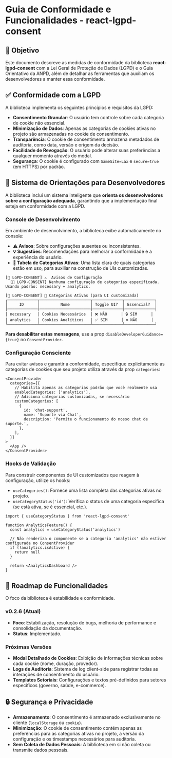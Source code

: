 # Guia de Conformidade e Funcionalidades - react-lgpd-consent

## 📜 Objetivo

Este documento descreve as medidas de conformidade da biblioteca **react-lgpd-consent** com a Lei Geral de Proteção de Dados (LGPD) e o Guia Orientativo da ANPD, além de detalhar as ferramentas que auxiliam os desenvolvedores a manter essa conformidade.

## ✅ Conformidade com a LGPD

A biblioteca implementa os seguintes princípios e requisitos da LGPD:

-   **Consentimento Granular**: O usuário tem controle sobre cada categoria de cookie não essencial.
-   **Minimização de Dados**: Apenas as categorias de cookies ativas no projeto são armazenadas no cookie de consentimento.
-   **Transparência**: O cookie de consentimento armazena metadados de auditoria, como data, versão e origem da decisão.
-   **Facilidade de Revogação**: O usuário pode alterar suas preferências a qualquer momento através do modal.
-   **Segurança**: O cookie é configurado com `SameSite=Lax` e `secure=true` (em HTTPS) por padrão.

## 🧠 Sistema de Orientações para Desenvolvedores

A biblioteca inclui um sistema inteligente que **orienta os desenvolvedores sobre a configuração adequada**, garantindo que a implementação final esteja em conformidade com a LGPD.

### Console de Desenvolvimento

Em ambiente de desenvolvimento, a biblioteca exibe automaticamente no console:

-   **⚠️ Avisos**: Sobre configurações ausentes ou inconsistentes.
-   **💡 Sugestões**: Recomendações para melhorar a conformidade e a experiência do usuário.
-   **🔧 Tabela de Categorias Ativas**: Uma lista clara de quais categorias estão em uso, para auxiliar na construção de UIs customizadas.

```
[🍪 LGPD-CONSENT] ⚠️  Avisos de Configuração
  [🍪 LGPD-CONSENT] Nenhuma configuração de categorias especificada. Usando padrão: necessary + analytics.

[🍪 LGPD-CONSENT] 🔧 Categorias Ativas (para UI customizada)
┌─────────────┬──────────────────────┬─────────────┬─────────────┐
│     ID      │         Nome         │ Toggle UI?  │ Essencial?  │
├─────────────┼──────────────────────┼─────────────┼─────────────┤
│ necessary   │ Cookies Necessários  │ ❌ NÃO      │ 🔒 SIM      │
│ analytics   │ Cookies Analíticos   │ ✅ SIM      │ ⚙️ NÃO      │
└─────────────┴──────────────────────┴─────────────┴─────────────┘
```

**Para desabilitar estas mensagens**, use a prop `disableDeveloperGuidance={true}` no `ConsentProvider`.

### Configuração Consciente

Para evitar avisos e garantir a conformidade, especifique explicitamente as categorias de cookies que seu projeto utiliza através da prop `categories`:

```tsx
<ConsentProvider
  categories={{
    // Habilita apenas as categorias padrão que você realmente usa
    enabledCategories: ['analytics'],
    // Adiciona categorias customizadas, se necessário
    customCategories: [
      {
        id: 'chat-support',
        name: 'Suporte via Chat',
        description: 'Permite o funcionamento do nosso chat de suporte.',
      },
    ],
  }}
>
  <App />
</ConsentProvider>
```

### Hooks de Validação

Para construir componentes de UI customizados que reagem à configuração, utilize os hooks:

-   `useCategories()`: Fornece uma lista completa das categorias ativas no projeto.
-   `useCategoryStatus('id')`: Verifica o status de uma categoria específica (se está ativa, se é essencial, etc.).

```tsx
import { useCategoryStatus } from 'react-lgpd-consent'

function AnalyticsFeature() {
  const analytics = useCategoryStatus('analytics')

  // Não renderiza o componente se a categoria 'analytics' não estiver configurada no ConsentProvider
  if (!analytics.isActive) {
    return null
  }

  return <AnalyticsDashboard />
}
```

## 🚀 Roadmap de Funcionalidades

O foco da biblioteca é estabilidade e conformidade.

### v0.2.6 (Atual)

-   **Foco**: Estabilização, resolução de bugs, melhoria de performance e consolidação da documentação.
-   **Status**: Implementado.

### Próximas Versões

-   **Modal Detalhado de Cookies**: Exibição de informações técnicas sobre cada cookie (nome, duração, provedor).
-   **Logs de Auditoria**: Sistema de log client-side para registrar todas as interações de consentimento do usuário.
-   **Templates Setoriais**: Configurações e textos pré-definidos para setores específicos (governo, saúde, e-commerce).

## 🔒 Segurança e Privacidade

-   **Armazenamento**: O consentimento é armazenado exclusivamente no cliente (`localStorage` ou `cookie`).
-   **Minimização**: O cookie de consentimento contém apenas as preferências para as categorias ativas no projeto, a versão da configuração e os timestamps necessários para auditoria.
-   **Sem Coleta de Dados Pessoais**: A biblioteca em si não coleta ou transmite dados pessoais.